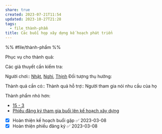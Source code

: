```yaml
---
share: true
created: 2023-07-21T11:54
updated: 2023-10-27T21:28
tags:
  - file_thành-phẩm
title: Các buổi họp xây dựng kế hoạch phát triển
---
```


%%
#file/thành-phẩm
%%

Phục vụ cho thành quả:

Các giả thuyết cần kiểm tra:

Người chơi:: [Nhật](../../../Tr%E1%BA%A5n%20K%E1%BB%B3/4%20Th%C3%A0nh%20ph%E1%BA%A9m/%C4%90%E1%BB%99i%20ng%C5%A9/Nh%E1%BA%ADt.md), [Nghi](Nghi.md), [Thịnh](Th%E1%BB%8Bnh.md)
Đối tượng thụ hưởng: 


Thành quả cần có:: 
Thành quả hỗ trợ:: Người tham gia nói nhu cầu của họ

Thành phẩm nhỏ hơn:
- [15 - 3](./15%20-%203.md)
- [Phiếu đăng ký tham gia buổi lên kế hoạch xây dựng](./Phi%E1%BA%BFu%20%C4%91%C4%83ng%20k%C3%BD%20tham%20gia%20bu%E1%BB%95i%20l%C3%AAn%20k%E1%BA%BF%20ho%E1%BA%A1ch%20x%C3%A2y%20d%E1%BB%B1ng.md)


- [x] Hoàn thiện kế hoạch buổi gặp ✅ 2023-03-08
- [x] Hoàn thiện phiếu đăng ký ✅ 2023-03-08
